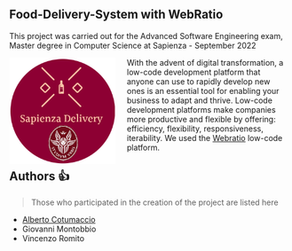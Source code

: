 ## Food-Delivery-System with WebRatio

This project was carried out for the Advanced Software Engineering exam, Master degree in Computer Science at Sapienza - September 2022

<img src="sapienza_delivery_logo2.PNG" align="left" width="192px" height="192px"/>
<img align="left" width="0" height="192px" hspace="10"/>


With the advent of digital transformation, a low-code development platform that anyone can use to rapidly develop new ones is an essential tool for enabling your business to adapt and thrive.
Low-code development platforms make companies more productive and flexible by offering: efficiency, flexibility, responsiveness, iterability.
We used the <a href="https://www.webratio.com/site/content/it/home">Webratio</a> low-code platform.
<br>

## Authors :thumbsup:

> Those who participated in the creation of the project are listed here

* [Alberto Cotumaccio](https://it.linkedin.com/in/alberto-cotumaccio-8b8443229?trk=people-guest_people_search-card)
* Giovanni Montobbio
* Vincenzo Romito
